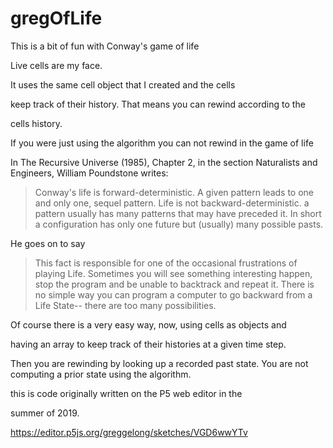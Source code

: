 # gregOfLife


This is a bit of fun with Conway's game of life

Live cells are my face.

It uses the same cell object that I created and the cells 

keep track of their history.  That means you can rewind according to the

cells history.

If you were just using the algorithm you can not rewind in the game of life

In The Recursive Universe (1985), Chapter 2, in the section Naturalists and Engineers, William Poundstone writes:

>Conway's life is forward-deterministic.  A given pattern leads to one and only one, sequel pattern.  Life is not backward-deterministic. a pattern usually has many patterns that may have preceded it. In short a configuration has only one future but (usually) many possible pasts.

He goes on to say

>This fact is responsible for one of the occasional frustrations of playing Life. Sometimes you will see something interesting happen, stop the program and be unable to backtrack and repeat it.  There is no simple way you can program a computer to go backward from a Life State-- there are too many possibilities.

Of course there is a very easy way, now, using cells as objects and 

having an array to keep track of their histories at a given time step. 

Then you are rewinding by looking up a recorded past state. You are not computing a prior state using the algorithm.




this is code originally written on the P5 web editor in the 

summer of 2019.  

https://editor.p5js.org/greggelong/sketches/VGD6wwYTv
